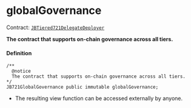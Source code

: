 # globalGovernance

Contract: [`JBTiered721DelegateDeployer`](/dev/api/contracts/or-delegates/jbtiered721delegatedeployer/)

**The contract that supports on-chain governance across all tiers.**

#### Definition

```
/** 
  @notice 
  The contract that supports on-chain governance across all tiers. 
*/
JB721GlobalGovernance public immutable globalGovernance;
```

* The resulting view function can be accessed externally by anyone.
